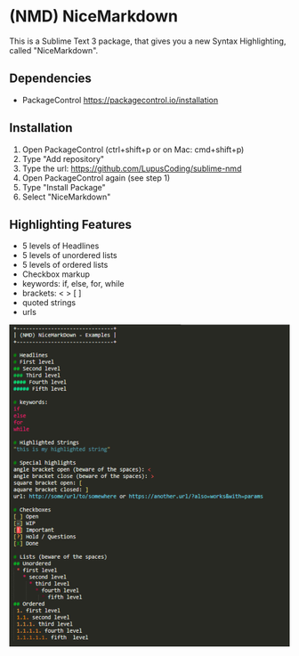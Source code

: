 # (NMD) NiceMarkdown

This is a Sublime Text 3 package, that gives you a new Syntax Highlighting, called "NiceMarkdown".

## Dependencies
* PackageControl https://packagecontrol.io/installation

## Installation
1. Open PackageControl (ctrl+shift+p or on Mac: cmd+shift+p)
2. Type "Add repository"
3. Type the url: https://github.com/LupusCoding/sublime-nmd
4. Open PackageControl again (see step 1)
5. Type "Install Package"
6. Select "NiceMarkdown"

## Highlighting Features
* 5 levels of Headlines
* 5 levels of unordered lists
* 5 levels of ordered lists
* Checkbox markup
* keywords: if, else, for, while
* brackets: < > [ ]
* quoted strings
* urls

![Example image](./example.png)
